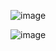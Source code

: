 
![image](https://github.com/user-attachments/assets/11a054e0-d6e3-4c9a-8dfc-33482c342584)

![image](https://github.com/user-attachments/assets/8625884e-035f-47a1-8f30-5080835df805)
